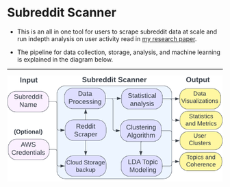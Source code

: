 ﻿# Subreddit Scanner 
 
- This is an all in one tool for users to scrape subreddit data at scale and run indepth analysis on user activity read in [my research paper](https://github.com/arzhangv/SubredditScanner/blob/main/SubredditScanner_Report.pdf).

- The pipeline for data collection, storage, analysis, and machine learning is explained in the diagram below.


***
![alt text](https://github.com/arzhangv/SubredditScanner/blob/main/DiagramV3.png)
